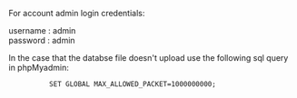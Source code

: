 For account admin login credentials:

 username : admin                                                                                                                                                              
 password : admin
 
In the case that the databse file doesn't upload use the following sql query in phpMyadmin:

              SET GLOBAL MAX_ALLOWED_PACKET=1000000000;
